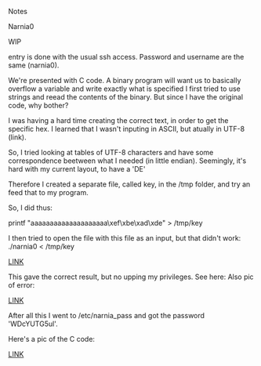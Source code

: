 Notes

Narnia0

WIP

entry is done with the usual ssh access. Password and username are the same (narnia0).

We're presented with C code. A binary program will want us to basically overflow a variable and write exactly what is specified
I first tried to use strings and reead the contents of the binary. But since I have the original code, why bother?

I was having a hard time creating the correct text, in order to get the specific hex. I learned that I wasn't inputing in ASCII, but atually in UTF-8 (link).

So, I tried looking at tables of UTF-8 characters and have some correspondence beetween what I needed (in little endian). Seemingly, it's hard with my current layout, to have a 'DE'

Therefore I created a separate file, called key, in the /tmp folder, and try an feed that to my program.

So, I did thus:

printf "aaaaaaaaaaaaaaaaaaaa\xef\xbe\xad\xde" > /tmp/key

I then tried to open the file with this file as an input, but that didn't work:
./narnia0 < /tmp/key

[LINK](./Pics/narnia0_code)

This gave the correct result, but no upping my privileges. See here: Also pic of error:

[LINK](./Pics/narnia0_main_screen)

After all this I went to /etc/narnia_pass and got the password 'WDcYUTG5ul'.

Here's a pic of the C code:

[LINK](./Pics/narnia0_solution)
